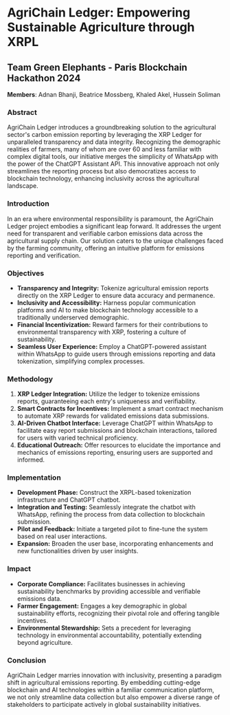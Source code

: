 # AgriChain Ledger: Empowering Sustainable Agriculture through XRPL

## **Team Green Elephants - Paris Blockchain Hackathon 2024**

**Members**: Adnan Bhanji, Beatrice Mossberg, Khaled Akel, Hussein Soliman

### **Abstract**
AgriChain Ledger introduces a groundbreaking solution to the agricultural sector's carbon emission reporting by leveraging the XRP Ledger for unparalleled transparency and data integrity. Recognizing the demographic realities of farmers, many of whom are over 60 and less familiar with complex digital tools, our initiative merges the simplicity of WhatsApp with the power of the ChatGPT Assistant API. This innovative approach not only streamlines the reporting process but also democratizes access to blockchain technology, enhancing inclusivity across the agricultural landscape.

### **Introduction**
In an era where environmental responsibility is paramount, the AgriChain Ledger project embodies a significant leap forward. It addresses the urgent need for transparent and verifiable carbon emissions data across the agricultural supply chain. Our solution caters to the unique challenges faced by the farming community, offering an intuitive platform for emissions reporting and verification.

### **Objectives**
- **Transparency and Integrity:** Tokenize agricultural emission reports directly on the XRP Ledger to ensure data accuracy and permanence.
- **Inclusivity and Accessibility:** Harness popular communication platforms and AI to make blockchain technology accessible to a traditionally underserved demographic.
- **Financial Incentivization:** Reward farmers for their contributions to environmental transparency with XRP, fostering a culture of sustainability.
- **Seamless User Experience:** Employ a ChatGPT-powered assistant within WhatsApp to guide users through emissions reporting and data tokenization, simplifying complex processes.

### **Methodology**
1. **XRP Ledger Integration:** Utilize the ledger to tokenize emissions reports, guaranteeing each entry's uniqueness and verifiability.
2. **Smart Contracts for Incentives:** Implement a smart contract mechanism to automate XRP rewards for validated emissions data submissions.
3. **AI-Driven Chatbot Interface:** Leverage ChatGPT within WhatsApp to facilitate easy report submissions and blockchain interactions, tailored for users with varied technical proficiency.
4. **Educational Outreach:** Offer resources to elucidate the importance and mechanics of emissions reporting, ensuring users are supported and informed.

### **Implementation**
- **Development Phase:** Construct the XRPL-based tokenization infrastructure and ChatGPT chatbot.
- **Integration and Testing:** Seamlessly integrate the chatbot with WhatsApp, refining the process from data collection to blockchain submission.
- **Pilot and Feedback:** Initiate a targeted pilot to fine-tune the system based on real user interactions.
- **Expansion:** Broaden the user base, incorporating enhancements and new functionalities driven by user insights.

### **Impact**
- **Corporate Compliance:** Facilitates businesses in achieving sustainability benchmarks by providing accessible and verifiable emissions data.
- **Farmer Engagement:** Engages a key demographic in global sustainability efforts, recognizing their pivotal role and offering tangible incentives.
- **Environmental Stewardship:** Sets a precedent for leveraging technology in environmental accountability, potentially extending beyond agriculture.

### **Conclusion**
AgriChain Ledger marries innovation with inclusivity, presenting a paradigm shift in agricultural emissions reporting. By embedding cutting-edge blockchain and AI technologies within a familiar communication platform, we not only streamline data collection but also empower a diverse range of stakeholders to participate actively in global sustainability initiatives.